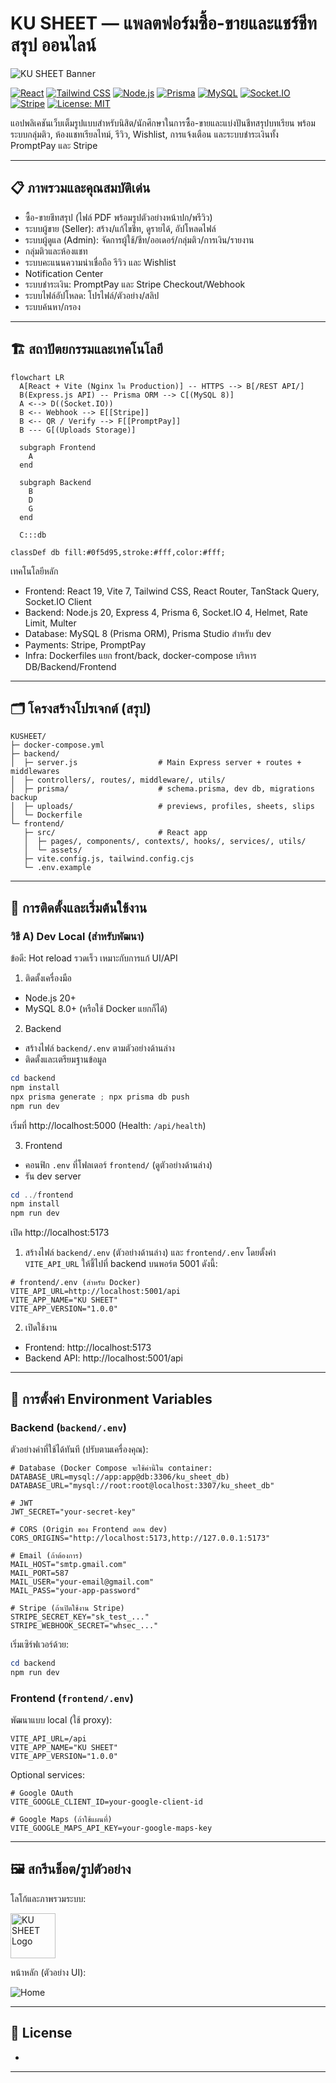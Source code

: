 # KU SHEET — แพลตฟอร์มซื้อ-ขายและแชร์ชีทสรุป ออนไลน์

![KU SHEET Banner](frontend/src/assets/homeimg.png)

[![React](https://img.shields.io/badge/Frontend-React%20%2B%20Vite-61DAFB?logo=react&logoColor=white)](./frontend)
[![Tailwind CSS](https://img.shields.io/badge/Styles-Tailwind%20CSS-38B2AC?logo=tailwindcss&logoColor=white)](./frontend)
[![Node.js](https://img.shields.io/badge/Backend-Node.js%20%2B%20Express-43853D?logo=node.js&logoColor=white)](./backend)
[![Prisma](https://img.shields.io/badge/ORM-Prisma-2D3748?logo=prisma)](https://www.prisma.io/)
[![MySQL](https://img.shields.io/badge/DB-MySQL-0F5D95?logo=mysql&logoColor=white)](https://www.mysql.com/)
[![Socket.IO](https://img.shields.io/badge/Realtime-Socket.IO-010101?logo=socket.io&logoColor=white)](https://socket.io/)
[![Stripe](https://img.shields.io/badge/Payment-Stripe-635BFF?logo=stripe&logoColor=white)](https://stripe.com/)
[![License: MIT](https://img.shields.io/badge/License-MIT-yellow.svg)](./LICENSE)

แอปพลิเคชันเว็บเต็มรูปแบบสำหรับนิสิต/นักศึกษาในการซื้อ-ขายและแบ่งปันชีทสรุปบทเรียน พร้อมระบบกลุ่มติว, ห้องแชทเรียลไทม์, รีวิว, Wishlist, การแจ้งเตือน และระบบชำระเงินทั้ง PromptPay และ Stripe

---

## 📋 ภาพรวมและคุณสมบัติเด่น
- ซื้อ-ขายชีทสรุป (ไฟล์ PDF พร้อมรูปตัวอย่างหน้าปก/พรีวิว)
- ระบบผู้ขาย (Seller): สร้าง/แก้ไขชีท, ดูรายได้, อัปโหลดไฟล์
- ระบบผู้ดูแล (Admin): จัดการผู้ใช้/ชีท/ออเดอร์/กลุ่มติว/การเงิน/รายงาน
- กลุ่มติวและห้องแชท
- ระบบคะแนนความน่าเชื่อถือ รีวิว และ Wishlist
- Notification Center
- ระบบชำระเงิน: PromptPay และ Stripe Checkout/Webhook
- ระบบไฟล์อัปโหลด: โปรไฟล์/ตัวอย่าง/สลิป
- ระบบค้นหา/กรอง

---

## 🏗️ สถาปัตยกรรมและเทคโนโลยี

```mermaid
flowchart LR
  A[React + Vite (Nginx ใน Production)] -- HTTPS --> B[/REST API/]
  B(Express.js API) -- Prisma ORM --> C[(MySQL 8)]
  A <--> D((Socket.IO))
  B <-- Webhook --> E[[Stripe]]
  B <-- QR / Verify --> F[[PromptPay]]
  B --- G[(Uploads Storage)]

  subgraph Frontend
    A
  end

  subgraph Backend
    B
    D
    G
  end

  C:::db

classDef db fill:#0f5d95,stroke:#fff,color:#fff;
```

เทคโนโลยีหลัก
- Frontend: React 19, Vite 7, Tailwind CSS, React Router, TanStack Query, Socket.IO Client
- Backend: Node.js 20, Express 4, Prisma 6, Socket.IO 4, Helmet, Rate Limit, Multer
- Database: MySQL 8 (Prisma ORM), Prisma Studio สำหรับ dev
- Payments: Stripe, PromptPay
- Infra: Dockerfiles แยก front/back, docker-compose บริหาร DB/Backend/Frontend

---

## 🗂️ โครงสร้างโปรเจกต์ (สรุป)
```
KUSHEET/
├─ docker-compose.yml
├─ backend/
│  ├─ server.js                  # Main Express server + routes + middlewares
│  ├─ controllers/, routes/, middleware/, utils/
│  ├─ prisma/                    # schema.prisma, dev db, migrations backup
│  ├─ uploads/                   # previews, profiles, sheets, slips
│  └─ Dockerfile
└─ frontend/
   ├─ src/                       # React app
   │  ├─ pages/, components/, contexts/, hooks/, services/, utils/
   │  └─ assets/                 
   ├─ vite.config.js, tailwind.config.cjs
   └─ .env.example
```

---

## 🚀 การติดตั้งและเริ่มต้นใช้งาน


### วิธี A) Dev Local (สำหรับพัฒนา)
ข้อดี: Hot reload รวดเร็ว เหมาะกับการแก้ UI/API

1) ติดตั้งเครื่องมือ
- Node.js 20+
- MySQL 8.0+ (หรือใช้ Docker แยกก็ได้)

2) Backend
- สร้างไฟล์ `backend/.env` ตามตัวอย่างด้านล่าง
- ติดตั้งและเตรียมฐานข้อมูล

```powershell
cd backend
npm install
npx prisma generate ; npx prisma db push
npm run dev
```

เริ่มที่ http://localhost:5000 (Health: `/api/health`)

3) Frontend
- คอนฟิก `.env` ที่โฟลเดอร์ `frontend/` (ดูตัวอย่างด้านล่าง)
- รัน dev server

```powershell
cd ../frontend
npm install
npm run dev
```

เปิด http://localhost:5173

1) สร้างไฟล์ `backend/.env` (ตัวอย่างด้านล่าง) และ `frontend/.env` โดยตั้งค่า `VITE_API_URL` ให้ชี้ไปที่ backend บนพอร์ต 5001 ดังนี้:
```env
# frontend/.env (สำหรับ Docker)
VITE_API_URL=http://localhost:5001/api
VITE_APP_NAME="KU SHEET"
VITE_APP_VERSION="1.0.0"
```

2) เปิดใช้งาน
- Frontend: http://localhost:5173
- Backend API: http://localhost:5001/api

---

## 🔐 การตั้งค่า Environment Variables

### Backend (`backend/.env`)
ตัวอย่างค่าที่ใช้ได้ทันที (ปรับตามเครื่องคุณ):
```env
# Database (Docker Compose จะใช้ค่านี้ใน container: DATABASE_URL=mysql://app:app@db:3306/ku_sheet_db)
DATABASE_URL="mysql://root:root@localhost:3307/ku_sheet_db"

# JWT
JWT_SECRET="your-secret-key"

# CORS (Origin ของ Frontend ตอน dev)
CORS_ORIGINS="http://localhost:5173,http://127.0.0.1:5173"

# Email (ถ้าต้องการ)
MAIL_HOST="smtp.gmail.com"
MAIL_PORT=587
MAIL_USER="your-email@gmail.com"
MAIL_PASS="your-app-password"

# Stripe (ถ้าเปิดใช้งาน Stripe)
STRIPE_SECRET_KEY="sk_test_..."
STRIPE_WEBHOOK_SECRET="whsec_..."
```

เริ่มเซิร์ฟเวอร์ด้วย:
```powershell
cd backend
npm run dev
```

### Frontend (`frontend/.env`)
พัฒนาแบบ local (ใช้ proxy):
```env
VITE_API_URL=/api
VITE_APP_NAME="KU SHEET"
VITE_APP_VERSION="1.0.0"
```

Optional services:
```env
# Google OAuth
VITE_GOOGLE_CLIENT_ID=your-google-client-id

# Google Maps (ถ้าใช้แผนที่)
VITE_GOOGLE_MAPS_API_KEY=your-google-maps-key
```

---

## 🖼️ สกรีนช็อต/รูปตัวอย่าง

โลโก้และภาพรวมระบบ:

<p align="left">
  <img src="frontend/src/assets/logo.png" alt="KU SHEET Logo" height="72" />
</p>

หน้าหลัก (ตัวอย่าง UI):

![Home](frontend/src/assets/homeimg.png)

---

## 📄 License
-

---


